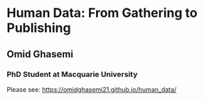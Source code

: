 

# Human Data: From Gathering to Publishing

## Omid Ghasemi
### PhD Student at Macquarie University


Please see: https://omidghasemi21.github.io/human_data/

